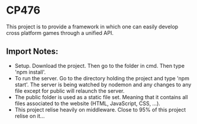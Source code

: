 # CP476

This project is to provide a framework in which one can easily develop cross platform games through a unified API.

## Import Notes:
* Setup. Download the project. Then go to the folder in cmd. Then type 'npm install'.
* To run the server. Go to the directory holding the project and type 'npm start'. The server is being watched by nodemon and any changes to any file except for public will relaunch the server.
* The public folder is used as a static file set. Meaning that it contains all files associated to the website (HTML, JavaScript, CSS, ...).
* This project relise heavily on middleware. Close to 95% of this project relise on it...
